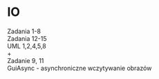 # IO
Zadania 1-8  
Zadania 12-15  
UML 1,2,4,5,8  
+  
Zadanie 9, 11  
GuiAsync - asynchroniczne wczytywanie obrazów  

